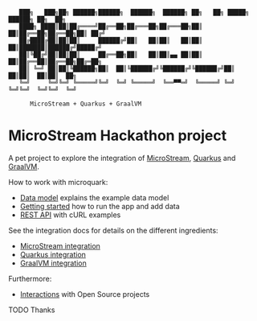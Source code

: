```shell
   ███╗   ███╗██╗ ██████╗██████╗  ██████╗  ██████╗ ██╗   ██╗ █████╗ ██████╗ ██╗  ██╗
   ████╗ ████║██║██╔════╝██╔══██╗██╔═══██╗██╔═══██╗██║   ██║██╔══██╗██╔══██╗██║ ██╔╝
   ██╔████╔██║██║██║     ██████╔╝██║   ██║██║   ██║██║   ██║███████║██████╔╝█████╔╝
   ██║╚██╔╝██║██║██║     ██╔══██╗██║   ██║██║▄▄ ██║██║   ██║██╔══██║██╔══██╗██╔═██╗
   ██║ ╚═╝ ██║██║╚██████╗██║  ██║╚██████╔╝╚██████╔╝╚██████╔╝██║  ██║██║  ██║██║  ██╗
   ╚═╝     ╚═╝╚═╝ ╚═════╝╚═╝  ╚═╝ ╚═════╝  ╚══▀▀═╝  ╚═════╝ ╚═╝  ╚═╝╚═╝  ╚═╝╚═╝  ╚═╝

      MicroStream + Quarkus + GraalVM
```

# MicroStream Hackathon project

A pet project to explore the integration of [MicroStream](http://microstream.one),
[Quarkus](http://quarkus.io) and [GraalVM](http://www.graalvm.org).

How to work with microquark:

- [Data model](docs/MODEL.md) explains the example data model
- [Getting started](docs/HOWTO.md) how to run the app and add data
- [REST API](docs/REST.md) with cURL examples

See the integration docs for details on the different ingredients:

- [MicroStream integration](docs/MICROSTREAM.md)
- [Quarkus integration](docs/QUARKUS.md)
- [GraalVM integration](docs/GRAALVM.md)

Furthermore:

- [Interactions](docs/CONTRIBUTIONS.md) with Open Source projects

TODO Thanks
